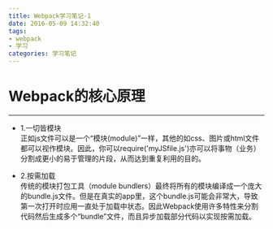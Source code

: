 ```yaml
---
title: Webpack学习笔记-1
date: 2016-05-09 14:32:40
tags:
- webpack
- 学习
categories: 学习笔记 
---
```

# Webpack的核心原理
---
- 1.一切皆模块   
 正如js文件可以是一个“模块(module)”一样，其他的如css、图片或html文件都可以视作模块。因此，你可以require('myJSfile.js')亦可以将事物（业务）分割成更小的易于管理的片段，从而达到重复利用的目的。

-  2.按需加载   
传统的模块打包工具（module bundlers）最终将所有的模块编译成一个庞大的bundle.js文件。但是在真实的app里，这个bundle.js可能会非常大，导致第一次打开时应用一直处于加载中状态。因此Webpack使用许多特性来分割代码然后生成多个“bundle”文件，而且异步加载部分代码以实现按需加载。

